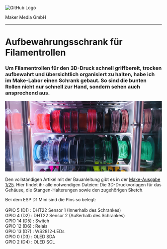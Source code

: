 ![GitHub Logo](http://www.heise.de/make/icons/make_logo.png)

Maker Media GmbH

***

# Aufbewahrungsschrank für Filamentrollen

### Um Filamentrollen für den 3D-Druck schnell griffbereit, trocken aufbewahrt und übersichtlich organisiert zu halten, habe ich im Make-Labor einen Schrank gebaut. So sind die bunten Rollen nicht nur schnell zur Hand, sondern sehen auch ansprechend aus.

![Picture](https://github.com/MakeMagazinDE/Filamentschrank/blob/master/Von%20vorne%20beleuchtet_niwe.jpg) 

Den vollständigen Artikel mit der Bauanleitung gibt es in der [Make-Ausgabe 1/25](https://www.heise.de/select/make/2025/1/2433910294827262735). Hier findet ihr alle notwendigen Dateien: Die 3D-Druckvorlagen für das Gehäuse, die Stangen-Halterungen sowie den zugehörigen Sketch.

Bei dem ESP D1 Mini sind die Pins so belegt: <br>
<br>
GPIO  5 (D1) : DHT22 Sensor 1 (Innerhalb des Schrankes)<br>
GPIO  4 (D2) : DHT22 Sensor 2 (Außerhalb des Schrankes)<br>
GPIO 14 (D5) : Switch<br>
GPIO 12 (D6) : Relais<br>
GPIO 13 (D7) : WS2812-LEDs<br>
GPIO  0 (D3) : OLED SDA<br>
GPIO  2 (D4) : OLED SCL<br>
